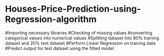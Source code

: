 # Houses-Price-Prediction-using-Regression-algorithm
#Importing necessary libraries
#Checking of missing values
#converting categorical values into numerical values
#Splitting dataset into 80% training dataset and 20% test dataset
#Perform Linear Regression on training data
#Predict output for test dataset using the fitted model
